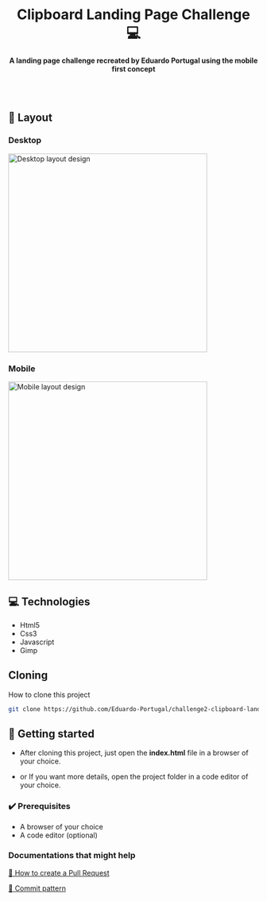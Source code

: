 <h1 align="center">Clipboard Landing Page Challenge 💻</h1>

<p align="center">
    <b>A landing page challenge recreated by Eduardo Portugal using the mobile first concept</b>
</p>
<br>
<br>

<h2 id="layout">🎨 Layout</h2>

<p align="center">
    <h3>Desktop</h3>
    <img src="./assets/design/Desktop-clipboard-landing-page-design.png" alt="Desktop layout design" width="400px" align-item="center">
    <br>
    <h3>Mobile</h3>
    <img src="./assets/design/Mobile-clipboard-landing-page-design.png" alt="Mobile layout design" width="400px">
</p>

<h2 id="technologies">💻 Technologies</h2>

- Html5
- Css3
- Javascript
- Gimp

<h2>Cloning</h2>

How to clone this project

```bash
git clone https://github.com/Eduardo-Portugal/challenge2-clipboard-landing-page-master.git
```

<h2 id="started">🚀 Getting started</h2>

- After cloning this project, just open the <strong>index.html</strong> file in a browser of your choice.

- or If you want more details, open the project folder in a code editor of your choice.

<h3>✔️ Prerequisites</h3>

- A browser of your choice
- A code editor (optional)

<h3>Documentations that might help</h3>

[📝 How to create a Pull Request](https://www.atlassian.com/br/git/tutorials/making-a-pull-request)

[💾 Commit pattern](https://gist.github.com/joshbuchea/6f47e86d2510bce28f8e7f42ae84c716)